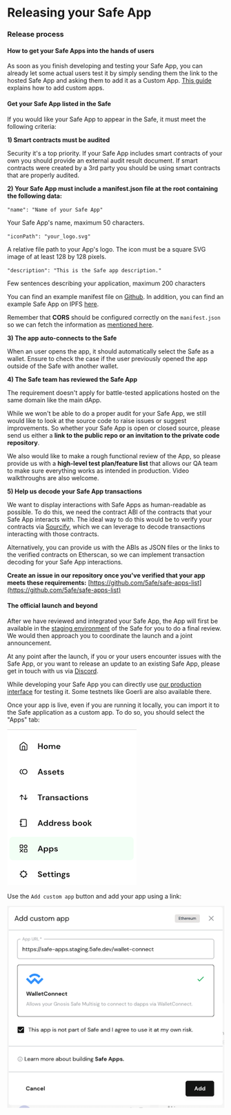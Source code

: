 # Releasing your Safe App

### Release process

#### How to get your Safe Apps into the hands of users

As soon as you finish developing and testing your Safe App, you can already let some actual users test it by simply sending them the link to the hosted Safe App and asking them to add it as a Custom App. [This guide](https://help.safe.global/en/articles/4022030-add-a-custom-safe-app) explains how to add custom apps.

#### Get your Safe App listed in the Safe

If you would like your Safe App to appear in the Safe, it must meet the following criteria:

**1) Smart contracts must be audited**

Security it's a top priority. If your Safe App includes smart contracts of your own you should provide an external audit result document. If smart contracts were created by a 3rd party you should be using smart contracts that are properly audited.

**2) Your Safe App must include a manifest.json file at the root containing the following data:**

`"name": "Name of your Safe App"`

Your Safe App's name, maximum 50 characters.

`"iconPath": "your_logo.svg"`

A relative file path to your App's logo. The icon must be a square SVG image of at least 128 by 128 pixels.

`"description": "This is the Safe app description."`

Few sentences describing your application, maximum 200 characters

You can find an example manifest file on [Github](https://github.com/safe-global/safe-apps-sdk/blob/main/packages/cra-template-safe-app/template/public/manifest.json). In addition, you can find an example Safe App on IPFS [here](https://ipfs.io/ipfs/QmTgnb1J9FDR9gimptzvaEiNa25s92iQy37GyqYfwZw8Aj/).

Remember that **CORS** should be configured correctly on the `manifest.json` so we can fetch the information as [mentioned here](./get-started.md#cors).

**3) The app auto-connects to the Safe**

When an user opens the app, it should automatically select the Safe as a wallet. Ensure to check the case if the user previously opened the app outside of the Safe with another wallet.

**4) The Safe team has reviewed the Safe App**

The requirement doesn't apply for battle-tested applications hosted on the same domain like the main dApp.

While we won't be able to do a proper audit for your Safe App, we still would like to look at the source code to raise issues or suggest improvements. So whether your Safe App is open or closed source, please send us either a **link to the public repo or an invitation to the private code repository**.

We also would like to make a rough functional review of the App, so please provide us with a **high-level test plan/feature list** that allows our QA team to make sure everything works as intended in production. Video walkthroughs are also welcome.

**5) Help us decode your Safe App transactions**

We want to display interactions with Safe Apps as human-readable as possible. To do this, we need the contract ABI of the contracts that your Safe App interacts with. The ideal way to do this would be to verify your contracts via [Sourcify](https://github.com/ethereum/sourcify), which we can leverage to decode transactions interacting with those contracts.

Alternatively, you can provide us with the ABIs as JSON files or the links to the verified contracts on Etherscan, so we can implement transaction decoding for your Safe App interactions.

**Create an issue in our repository once you've verified that your app meets these requirements:** [https://github.com/5afe/safe-apps-list](https://github.com/5afe/safe-apps-list)

#### The official launch and beyond

After we have reviewed and integrated your Safe App, the App will first be available in the [staging environment](https://safe-wallet-web.staging.5afe.dev) of the Safe for you to do a final review. We would then approach you to coordinate the launch and a joint announcement.

At any point after the launch, if you or your users encounter issues with the Safe App, or you want to release an update to an existing Safe App, please get in touch with us via [Discord](https://chat.safe.global).

While developing your Safe App you can directly use [our production interface](https://app.safe.global) for testing it. Some testnets like Goerli are also available there.

Once your app is live, even if you are running it locally, you can import it to the Safe application as a custom app. To do so, you should select the "Apps" tab:

<img src="../../.gitbook/assets/side-bar-menu.png" alt="">

Use the `Add custom app` button and add your app using a link:

<img src="../../.gitbook/assets/add-custom-app.png" alt="">
